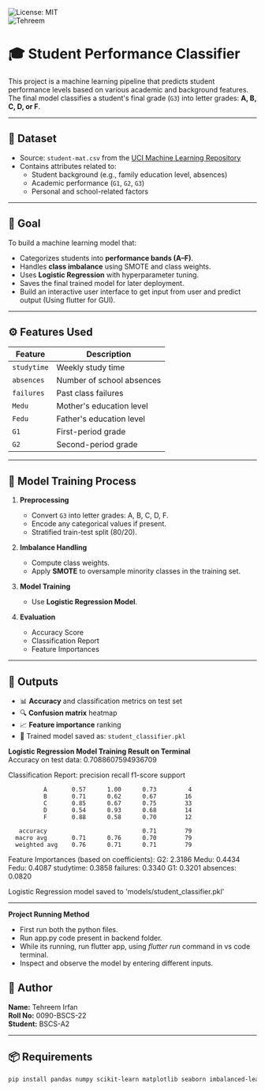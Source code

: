 ![License: MIT](https://img.shields.io/badge/License-MIT-blue.svg)<br>
![Tehreem](https://img.shields.io/badge/TehreemIrfan-0090-blue)

# 🎓 Student Performance Classifier

This project is a machine learning pipeline that predicts student performance levels based on various academic and background features. The final model classifies a student's final grade (`G3`) into letter grades: **A, B, C, D, or F**.

---

## 📂 Dataset

- Source: `student-mat.csv` from the [UCI Machine Learning Repository](https://archive.ics.uci.edu/ml/datasets/Student+Performance)
- Contains attributes related to:
  - Student background (e.g., family education level, absences)
  - Academic performance (`G1`, `G2`, `G3`)
  - Personal and school-related factors

---

## 🧠 Goal

To build a machine learning model that:
- Categorizes students into **performance bands (A–F)**.
- Handles **class imbalance** using SMOTE and class weights.
- Uses **Logistic Regression** with hyperparameter tuning.
- Saves the final trained model for later deployment.
- Build an interactive user interface to get input from user and predict output (Using flutter for GUI).

---

## ⚙️ Features Used

| Feature     | Description                     |
|-------------|---------------------------------|
| `studytime` | Weekly study time               |
| `absences`  | Number of school absences       |
| `failures`  | Past class failures             |
| `Medu`      | Mother's education level        |
| `Fedu`      | Father's education level        |
| `G1`        | First-period grade              |
| `G2`        | Second-period grade             |

---

## 🧪 Model Training Process

1. **Preprocessing**
   - Convert `G3` into letter grades: A, B, C, D, F.
   - Encode any categorical values if present.
   - Stratified train-test split (80/20).
   
2. **Imbalance Handling**
   - Compute class weights.
   - Apply **SMOTE** to oversample minority classes in the training set.

3. **Model Training**
   - Use **Logistic Regression Model**.
   
4. **Evaluation**
   - Accuracy Score
   - Classification Report
   - Feature Importances

---

## 🧾 Outputs

- 📊 **Accuracy** and classification metrics on test set
- 🔍 **Confusion matrix** heatmap
- 📈 **Feature importance** ranking
- 💾 Trained model saved as: `student_classifier.pkl`

**Logistic Regression Model Training Result on Terminal**<br>
Accuracy on test data: 0.7088607594936709

Classification Report:
                    precision    recall  f1-score   support

              A       0.57      1.00      0.73         4
              B       0.71      0.62      0.67        16
              C       0.85      0.67      0.75        33
              D       0.54      0.93      0.68        14
              F       0.88      0.58      0.70        12

       accuracy                           0.71        79
      macro avg       0.71      0.76      0.70        79
      weighted avg    0.76      0.71      0.71        79
   
   Feature Importances (based on coefficients):
   G2: 2.3186
   Medu: 0.4434
   Fedu: 0.4087
   studytime: 0.3858
   failures: 0.3340
   G1: 0.3201
   absences: 0.0820

   Logistic Regression model saved to 'models/student_classifier.pkl'

---

**Project Running Method**
   - First run both the python files.
   - Run app.py code present in backend folder.
   - While its running, run flutter app, using *flutter run* command in vs code terminal.
   - Inspect and observe the model by entering different inputs.

## 👤  Author
**Name:**     Tehreem Irfan <br>
**Roll No:**  0090-BSCS-22  <br>
**Student:**  BSCS-A2

---

## 📦 Requirements

```bash
pip install pandas numpy scikit-learn matplotlib seaborn imbalanced-learn joblib